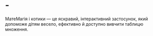# -
МатеМагія і котики — це яскравий, інтерактивний застосунок, який допоможе дітям весело, ефективно й доступно вивчити таблицю множення. 
